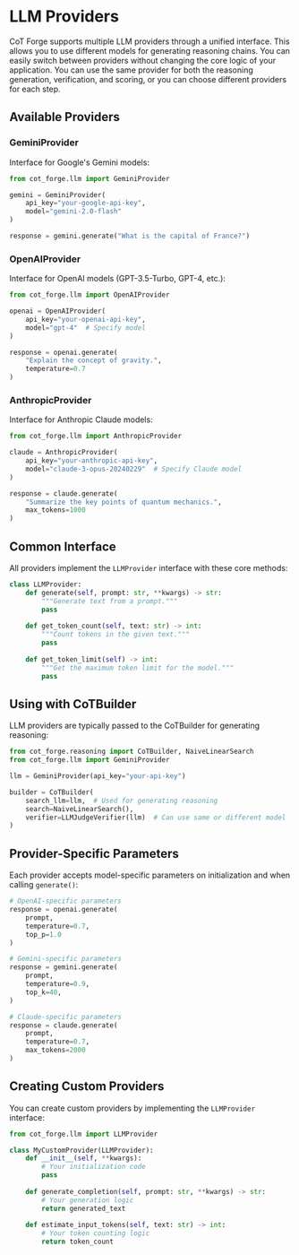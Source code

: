 # LLM Providers

CoT Forge supports multiple LLM providers through a unified interface.
This allows you to use different models for generating reasoning chains.
You can easily switch between providers without changing the core logic of your application.
You can use the same provider for both the reasoning generation, verification, and scoring, or you can choose different providers for each step.

## Available Providers

### GeminiProvider

Interface for Google's Gemini models:

```python
from cot_forge.llm import GeminiProvider

gemini = GeminiProvider(
    api_key="your-google-api-key",
    model="gemini-2.0-flash"
)

response = gemini.generate("What is the capital of France?")
```

### OpenAIProvider

Interface for OpenAI models (GPT-3.5-Turbo, GPT-4, etc.):

```python
from cot_forge.llm import OpenAIProvider

openai = OpenAIProvider(
    api_key="your-openai-api-key",
    model="gpt-4"  # Specify model
)

response = openai.generate(
    "Explain the concept of gravity.",
    temperature=0.7
)
```

### AnthropicProvider

Interface for Anthropic Claude models:

```python
from cot_forge.llm import AnthropicProvider

claude = AnthropicProvider(
    api_key="your-anthropic-api-key",
    model="claude-3-opus-20240229"  # Specify Claude model
)

response = claude.generate(
    "Summarize the key points of quantum mechanics.",
    max_tokens=1000
)
```

## Common Interface

All providers implement the `LLMProvider` interface with these core methods:

```python
class LLMProvider:
    def generate(self, prompt: str, **kwargs) -> str:
        """Generate text from a prompt."""
        pass
        
    def get_token_count(self, text: str) -> int:
        """Count tokens in the given text."""
        pass
        
    def get_token_limit(self) -> int:
        """Get the maximum token limit for the model."""
        pass
```

## Using with CoTBuilder

LLM providers are typically passed to the CoTBuilder for generating reasoning:

```python
from cot_forge.reasoning import CoTBuilder, NaiveLinearSearch
from cot_forge.llm import GeminiProvider

llm = GeminiProvider(api_key="your-api-key")

builder = CoTBuilder(
    search_llm=llm,  # Used for generating reasoning
    search=NaiveLinearSearch(),
    verifier=LLMJudgeVerifier(llm)  # Can use same or different model
)
```

## Provider-Specific Parameters

Each provider accepts model-specific parameters on initialization and when calling `generate()`:

```python
# OpenAI-specific parameters
response = openai.generate(
    prompt,
    temperature=0.7,
    top_p=1.0
)

# Gemini-specific parameters
response = gemini.generate(
    prompt,
    temperature=0.9,
    top_k=40,
)

# Claude-specific parameters
response = claude.generate(
    prompt,
    temperature=0.7,
    max_tokens=2000
)
```

## Creating Custom Providers

You can create custom providers by implementing the `LLMProvider` interface:

```python
from cot_forge.llm import LLMProvider

class MyCustomProvider(LLMProvider):
    def __init__(self, **kwargs):
        # Your initialization code
        pass
        
    def generate_completion(self, prompt: str, **kwargs) -> str:
        # Your generation logic
        return generated_text
        
    def estimate_input_tokens(self, text: str) -> int:
        # Your token counting logic
        return token_count
```